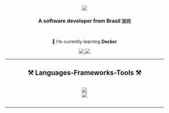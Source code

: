 

<h1 align="center">
    <img src="https://readme-typing-svg.herokuapp.com/?font=Righteous&size=35&center=true&vCenter=true&width=500&height=70&duration=4000&lines=Hi+There!+👋;+I'm+Matheus+Toledo!;" />
</h1>

<h3 align="center">A software developer from Brasil 🇧🇷 </h3>

<br/>

<div align="center">
 
 🌱 I’m currently learning **Docker**

 </div>
 
<div align="center"> 
  <a href="mailto:matheustoledo2312@gmail.com">
    <img src="https://img.shields.io/badge/Gmail-333333?style=for-the-badge&logo=gmail&logoColor=red" />
  </a>
  <a href="https://github.com/matheustoledoo" target="_blank">
     <img src="https://img.shields.io/badge/Portfolio-FF5722?style=for-the-badge&logo=todoist&logoColor=white" target="_blank" /> <!-- sqlite, safari, google-chrome are other good icon options -->
  </a>
</div>

 <hr/>
 
<h2 align="center">⚒️ Languages-Frameworks-Tools ⚒️</h2>
<br/>
<div align="center">
    <img src="https://skillicons.dev/icons?i=react,nodejs,html,css,javascript,typescript,arduino,mysql,mongodb" />
  <br/>
    <img src="https://skillicons.dev/icons?i=vscode,firebase,git,github,postman,wordpress,sequelize,python,panda" /><br>
</div>

<br/>
<hr/>



